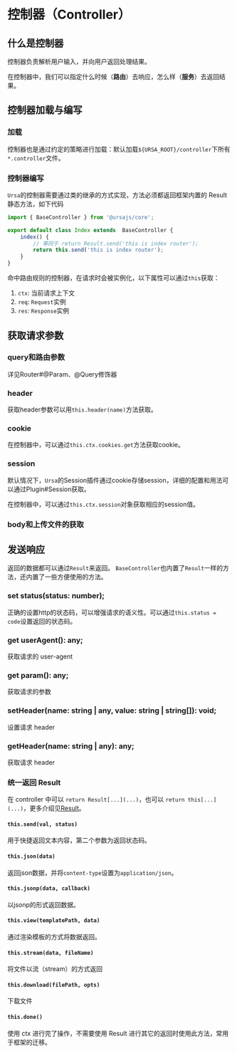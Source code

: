 # 控制器（Controller）

## 什么是控制器

控制器负责解析用户输入，并向用户返回处理结果。

在控制器中，我们可以指定什么时候（**路由**）去响应，怎么样（**服务**）去返回结果。

## 控制器加载与编写

### 加载

控制器也是通过约定的策略进行加载：默认加载`${URSA_ROOT}/controller`下所有`*.controller`文件。

### 控制器编写

`Ursa`的控制器需要通过类的继承的方式实现，方法必须都返回框架内置的 Result 静态方法，如下代码

```javascript
import { BaseController } from '@ursajs/core';

export default class Index extends  BaseController {
    index() {
        // 等同于 return Result.send('this is index router');
        return this.send('this is index router');
    }
}
```

命中路由规则的控制器，在请求时会被实例化，以下属性可以通过`this`获取：

1. `ctx`:  当前请求上下文
2. `req`: `Request`实例
3. `res`: `Response`实例

## 获取请求参数

### query和路由参数

详见Router#@Param、@Query修饰器

### header

获取header参数可以用`this.header(name)`方法获取。

### cookie

在控制器中，可以通过`this.ctx.cookies.get`方法获取cookie。

### session

默认情况下，`Ursa`的Session插件通过cookie存储session，详细的配置和用法可以通过Plugin#Session获取。

在控制器中，可以通过`this.ctx.session`对象获取相应的session值。

### body和上传文件的获取

## 发送响应

返回的数据都可以通过`Result`来返回。 `BaseController`也内置了`Result`一样的方法，还内置了一些方便使用的方法。


### set status(status: number);

正确的设置http的状态码，可以增强请求的语义性。可以通过`this.status = code`设置返回的状态码。

### get userAgent(): any;

获取请求的 user-agent

### get param(): any;

获取请求的参数

### setHeader(name: string | any, value: string | string[]): void;

设置请求 header

### getHeader(name: string | any): any;

获取请求 header

### 统一返回 Result

在 controller 中可以 `return Result[...](...)`，也可以 `return this[...](...)`，更多介绍见[Result](./Result.md)。

#### `this.send(val, status)`

用于快捷返回文本内容，第二个参数为返回状态码。

#### `this.json(data)`

返回json数据，并将`content-type`设置为`application/json`。

#### `this.jsonp(data, callback)`

以jsonp的形式返回数据。

#### `this.view(templatePath, data)`

通过渲染模板的方式将数据返回。

#### `this.stream(data, fileName)`

将文件以流（stream）的方式返回

#### `this.download(filePath, opts)`

下载文件

#### `this.done()`

使用 ctx 进行完了操作，不需要使用 Result 进行其它的返回时使用此方法，常用于框架的迁移。

